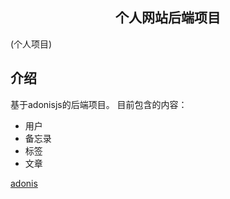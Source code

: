 <h2 align="center">个人网站后端项目</h2>
(个人项目)

## 介绍
基于adonisjs的后端项目。
目前包含的内容：
- 用户
- 备忘录
- 标签
- 文章



[adonis](https://adonisjs.com/docs/4.1/installation)
